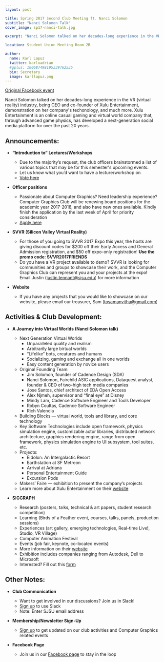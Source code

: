 ```yaml
---
layout: post

title: Spring 2017 Second Club Meeting ft. Nanci Solomon
subtitle: "Nanci Solomon Talk"
cover_image: sp17-nanci-talk.jpg

excerpt: "Nanci Solomon talked on her decades-long experience in the VR (virtual reality) industry, being CEO and co-founder of Xulu Entertainment, demonstration on her company's techonology, and much more."

location: Student Union Meeting Room 2B

author:
  name: Karl Lapuz
  twitter: karlxadrian
  #gplus: 100687498195339762535
  bio: Secretary
  image: karllapuz.png
---
```


[Original Facebook event](https://www.facebook.com/events/1255904224506460)

Nanci Solomon talked on her decades-long experience in the VR (virtual reality) industry, being CEO and co-founder of Xulu Entertainment, demonstration on her company's techonology, and much more. Xulu Entertainment is an online casual gaming and virtual world company that, through advanced game physics, has developed a next-generation social media platform for over the past 20 years.

## **Announcements:**
- __“Introduction to” Lectures/Workshops__
	- Due to the majority’s request, the club officers brainstormed a list of various topics that may be for this semester's upcoming events.
	- Let us know what you’d want to have a lecture/workshop on
	- [Vote here](https://goo.gl/forms/BWpckrlt47IN90nj1)

- __Officer positions__
	- Passionate about Computer Graphics? Need leadership experience? Computer Graphics Club will be renewing board positions for the academic year 2017-2018, and also have new ones available. Kindly finish the application by the last week of April for priority consideration
	- [Apply here](https://goo.gl/forms/TZHMxTA7pXnCTocU2)

- __SVVR (Silicon Valley Virtual Reality)__
	- For those of you going to SVVR 2017 Expo this year, the hosts are giving discount codes for $200 off their Early Access and General Admission registration, and $50 off expo-only registration! **Use the promo code: SVVR2017FRIENDS**
	- Do you have a VR project available to demo? SVVR is looking for communities and groups to showcase their work, and the Computer Graphics Club can represent you and your projects at the expo! Email Justin (justin.tennant@sjsu.edu) for more information

- __Website__
	- If you have any projects that you would like to showcase on our website, please email our treasurer, Sam (tosamanvitha@gmail.com)

## **Activities & Club Development:**
- __A Journey into Virtual Worlds (Nanci Solomon talk)__
	- Next Generation Virtual Worlds
		- Unparalleled quality and realism
		- Arbitrarily large birtual worlds
		- “Lifelike” bots, creatures and humans
		- Socializing, gaming and exchange all in one worlds
		- Easy content generation by novice users
	- Original Founding Team
		- Jim Solomon, founder of Cadence Design (SDA)
		- Nanci Solomon, Fairchild ASIC applications, Dataquest analyst, founder & CEO of two-high tech media companies
		- Jose Santos, chief architect of EDA Open Access
		- Alex Njmeh, supervisor and “final eye” at Disney
		- Mindy Lam, Cadence Software Engineer and Tools Developer
		- Robyn Coultas, Cadence Software Engineer
		- Rich Valencia
	- Building Blocks — virtual world, tools and library, and core technology
	- Key Software Technologies include open framework, physics simulation engine, customizable actor libraries, distributed network architecture, graphics rendering engine, range from open framework, physics simulation engine to UI subsystem, tool suites, etc.
	- Projects:
		- Eidolon: An Intergalactic Resort
		- Earthstation at SF Metreon
		- Arrival at Adriana
		- Personal Entertainment Guide
		- Excursion Pods
	- Makers’ Faire — exhibition to present the company’s projects
	- Learn more about Xulu Entertainment on their [website](http://xulu.com)

- __SIGGRAPH__
	- Research (posters, talks, technical & art papers, student research competition)
	- Learning (Birds of a Feather event, courses, talks, panels, production sessions)
	- Experiences (art gallery, emerging technologies, Real-time Live!, Studio, VR Village)
	- Computer Animation Festival
	- Events (job fair, keynote, co-located events)
	- More information on their [website](http://s2017.siggraph.org)
	- Exhibition includes companies ranging from Autodesk, Dell to Microsoft
	- Interested? Fill out this [form](https://goo.gl/forms/CxBzDA8ye571ijPk1)

## **Other Notes:**
- __Club Communication__
	- Want to get involved in our discussions? Join us in Slack!
	- [Sign up](https://sjsu-cg.slack.com/signup) to use Slack
	- Note: Enter SJSU email address

- __Membership/Newsletter Sign-Up__
	- [Sign up](https://goo.gl/jcNFWV) to get updated on our club activities and Computer Graphics related events

- __Facebook Page__
	- Join us in our [Facebook page](https://facebook.com/groups/sjsucg/) to stay in the loop
